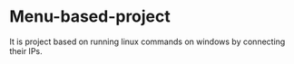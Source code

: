 # Menu-based-project
It is project based on running linux commands on windows by connecting their IPs.
